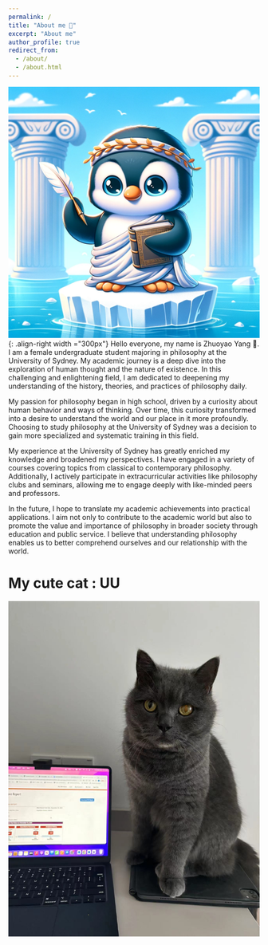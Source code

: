 ```yaml
---
permalink: /
title: "About me 🐧"
excerpt: "About me"
author_profile: true
redirect_from: 
  - /about/
  - /about.html
---
```

![](/images/QQ.png){: .align-right width ="300px"}
Hello everyone, my name is Zhuoyao Yang 🐧. I am a female undergraduate student majoring in philosophy at the University of Sydney. My academic journey is a deep dive into the exploration of human thought and the nature of existence. In this challenging and enlightening field, I am dedicated to deepening my understanding of the history, theories, and practices of philosophy daily.

My passion for philosophy began in high school, driven by a curiosity about human behavior and ways of thinking. Over time, this curiosity transformed into a desire to understand the world and our place in it more profoundly. Choosing to study philosophy at the University of Sydney was a decision to gain more specialized and systematic training in this field.

My experience at the University of Sydney has greatly enriched my knowledge and broadened my perspectives. I have engaged in a variety of courses covering topics from classical to contemporary philosophy. Additionally, I actively participate in extracurricular activities like philosophy clubs and seminars, allowing me to engage deeply with like-minded peers and professors.

In the future, I hope to translate my academic achievements into practical applications. I aim not only to contribute to the academic world but also to promote the value and importance of philosophy in broader society through education and public service. I believe that understanding philosophy enables us to better comprehend ourselves and our relationship with the world.

My cute cat : UU
======
![](/images/UU.png)
